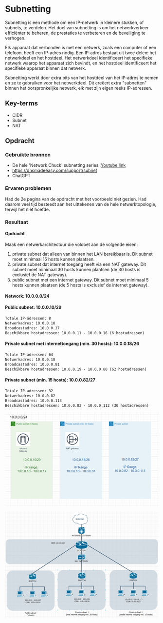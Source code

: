 # Subnetting

Subnetting is een methode om een IP-netwerk in kleinere stukken, of subnets, te verdelen. Het doel van subnetting is om het netwerkverkeer efficiënter te beheren, de prestaties te verbeteren en de beveiliging te verhogen.

Elk apparaat dat verbonden is met een netwerk, zoals een computer of een telefoon, heeft een IP-adres nodig. Een IP-adres bestaat uit twee delen: het netwerkdeel en het hostdeel. Het netwerkdeel identificeert het specifieke netwerk waarop het apparaat zich bevindt, en het hostdeel identificeert het specifieke apparaat binnen dat netwerk.

Subnetting werkt door extra bits van het hostdeel van het IP-adres te nemen en ze te gebruiken voor het netwerkdeel. Dit creëert extra "subnetten" binnen het oorspronkelijke netwerk, elk met zijn eigen reeks IP-adressen.

## Key-terms
- CIDR
- Subnet
- NAT

## Opdracht
### Gebruikte bronnen
- De hele 'Network Chuck' subnetting series.
    [Youtube link](https://www.youtube.com/watch?v=B1vqKQIPxr0&list=PLIhvC56v63IKrRHh3gvZZBAGvsvOhwrRF&index=7)
- https://dnsmadeeasy.com/support/subnet
- ChatGPT


### Ervaren problemen
Had de 2e pagina van de opdracht met het voorbeeld niet gezien. Had daarom veel tijd besteedt aan het uittekenen van de hele netwerktopologie, terwijl het niet hoefde.

### Resultaat
#### Opdracht
Maak een netwerkarchitectuur die voldoet aan de volgende eisen:
1. private subnet dat alleen van binnen het LAN bereikbaar is. Dit subnet moet minimaal 15 hosts kunnen plaatsen.
2. private subnet dat internet toegang heeft via een NAT gateway. Dit subnet moet minimaal 30 hosts kunnen plaatsen (de 30 hosts is exclusief de NAT gateway).
3. public subnet met een internet gateway. Dit subnet moet minimaal 5 hosts kunnen plaatsen (de 5 hosts is exclusief de internet gateway).


#### Network: 10.0.0.0/24

#### Public subnet: 10.0.0.10/29

    Totale IP-adressen: 8
    Netwerkadres: 10.0.0.10
    Broadcastadres: 10.0.0.17
    Beschikbare hostadressen: 10.0.0.11 - 10.0.0.16 (6 hostadressen)

#### Private subnet met internettoegang (min. 30 hosts): 10.0.0.18/26

    Totale IP-adressen: 64
    Netwerkadres: 10.0.0.18
    Broadcastadres: 10.0.0.81
    Beschikbare hostadressen: 10.0.0.19 - 10.0.0.80 (62 hostadressen)
    
#### Private subnet (min. 15 hosts): 10.0.0.82/27

    Totale IP-adressen: 32
    Netwerkadres: 10.0.0.82
    Broadcastadres: 10.0.0.113
    Beschikbare hostadressen: 10.0.0.83 - 10.0.0.112 (30 hostadressen)


![Image](https://github.com/techgrounds/techgrounds-kaman/blob/main/00_includes/NWT-06_screen01.png)

![link](https://github.com/techgrounds/techgrounds-kaman/blob/main/00_includes/NWT-06_screen02.png)